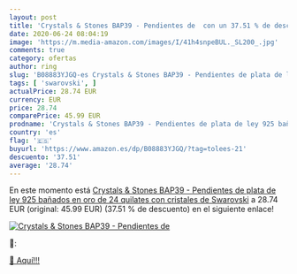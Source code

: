 ```yaml
---
layout: post
title: 'Crystals & Stones BAP39 - Pendientes de  con un 37.51 % de descuento'
date: 2020-06-24 08:04:19
image: 'https://m.media-amazon.com/images/I/41h4snpeBUL._SL200_.jpg'
comments: true
category: ofertas
author: ring
slug: 'B08883YJGQ-es Crystals & Stones BAP39 - Pendientes de plata de ley 925...'
tags: [ 'swarovski', ]
actualPrice: 28.74 EUR
currency: EUR
price: 28.74
comparePrice: 45.99 EUR
prodname: 'Crystals & Stones BAP39 - Pendientes de plata de ley 925 bañados en oro de 24 quilates con cristales de Swarovski'
country: 'es'
flag: '🇪🇸'
buyurl: 'https://www.amazon.es/dp/B08883YJGQ/?tag=tolees-21'
descuento: '37.51'
average: '28.74'
---
```


En este momento está [Crystals & Stones BAP39 - Pendientes de plata de ley 925 bañados en oro de 24 quilates con cristales de Swarovski](https://www.amazon.es/dp/B08883YJGQ/?tag=tolees-21) a 28.74 EUR (original: 45.99 EUR) (37.51 %  de descuento) en el siguiente enlace!

[![Crystals & Stones BAP39 - Pendientes de ](https://m.media-amazon.com/images/I/41h4snpeBUL._SL200_.jpg)](https://www.amazon.es/dp/B08883YJGQ/?tag=tolees-21)

🔎:


[🛒 Aquí!!!](https://www.amazon.es/dp/B08883YJGQ/?tag=tolees-21)
